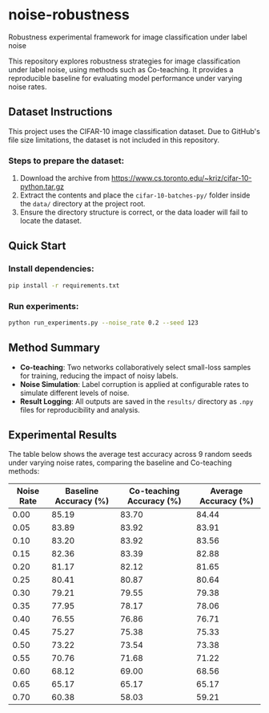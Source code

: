 # noise-robustness

Robustness experimental framework for image classification under label noise

This repository explores robustness strategies for image classification under label noise, using methods such as Co-teaching. It provides a reproducible baseline for evaluating model performance under varying noise rates.

## Dataset Instructions

This project uses the CIFAR-10 image classification dataset. Due to GitHub's file size limitations, the dataset is not included in this repository.

### Steps to prepare the dataset:

1. Download the archive from https://www.cs.toronto.edu/~kriz/cifar-10-python.tar.gz
2. Extract the contents and place the `cifar-10-batches-py/` folder inside the `data/` directory at the project root.
3. Ensure the directory structure is correct, or the data loader will fail to locate the dataset.

## Quick Start

### Install dependencies:
```bash
pip install -r requirements.txt
````

### Run experiments:
```bash
python run_experiments.py --noise_rate 0.2 --seed 123
````

## Method Summary

- **Co-teaching**: Two networks collaboratively select small-loss samples for training, reducing the impact of noisy labels.
- **Noise Simulation**: Label corruption is applied at configurable rates to simulate different levels of noise.
- **Result Logging**: All outputs are saved in the `results/` directory as `.npy` files for reproducibility and analysis.

## Experimental Results

The table below shows the average test accuracy across 9 random seeds under varying noise rates, comparing the baseline and Co-teaching methods:

| Noise Rate | Baseline Accuracy (%) | Co-teaching Accuracy (%) | Average Accuracy (%) |
|------------|-----------------------|--------------------------|----------------------|
| 0.00       | 85.19                 | 83.70                    | 84.44                |
| 0.05       | 83.89                 | 83.92                    | 83.91                |
| 0.10       | 83.20                 | 83.92                    | 83.56                |
| 0.15       | 82.36                 | 83.39                    | 82.88                |
| 0.20       | 81.17                 | 82.12                    | 81.65                |
| 0.25       | 80.41                 | 80.87                    | 80.64                |
| 0.30       | 79.21                 | 79.55                    | 79.38                |
| 0.35       | 77.95                 | 78.17                    | 78.06                |
| 0.40       | 76.55                 | 76.86                    | 76.71                |
| 0.45       | 75.27                 | 75.38                    | 75.33                |
| 0.50       | 73.22                 | 73.54                    | 73.38                |
| 0.55       | 70.76                 | 71.68                    | 71.22                |
| 0.60       | 68.12                 | 69.00                    | 68.56                |
| 0.65       | 65.17                 | 65.17                    | 65.17                |
| 0.70       | 60.38                 | 58.03                    | 59.21                |

